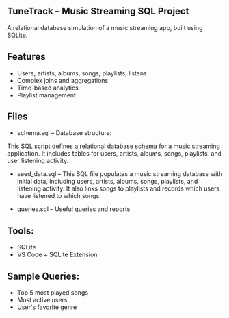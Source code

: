 ## TuneTrack – Music Streaming SQL Project

A relational database simulation of a music streaming app, built using SQLite.

## Features

- Users, artists, albums, songs, playlists, listens
- Complex joins and aggregations
- Time-based analytics
- Playlist management

## Files

- schema.sql – Database structure: 

This SQL script defines a relational database schema for a music streaming application.
It includes tables for users, artists, albums, songs, playlists, and user listening activity.

- seed_data.sql – This SQL file populates a music streaming database with initial data,
 including users, artists, albums, songs, playlists, and listening activity.
It also links songs to playlists and records which users have listened to which songs.

- queries.sql – Useful queries and reports

## Tools:

- SQLite
- VS Code + SQLite Extension

## Sample Queries:

- Top 5 most played songs
- Most active users
- User's favorite genre

